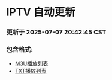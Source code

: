 # IPTV 自动更新

### 更新于 2025-07-07 20:42:45 CST

### 包含格式:
- [M3U播放列表](IPTV.m3u)
- [TXT播放列表](IPTV.txt)

